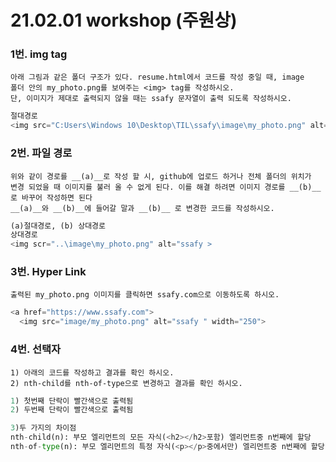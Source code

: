 # 21.02.01 workshop (주원상)

### 1번.  img tag

```
아래 그림과 같은 폴더 구조가 있다. resume.html에서 코드를 작성 중일 때, image
폴더 안의 my_photo.png를 보여주는 <img> tag를 작성하시오.
단, 이미지가 제대로 출력되지 않을 때는 ssafy 문자열이 출력 되도록 작성하시오.
```

```python
절대경로
<img src="C:Users\Windows 10\Desktop\TIL\ssafy\image\my_photo.png" alt="ssafy >

```



### 2번. 파일 경로

```
위와 같이 경로를 __(a)__로 작성 할 시, github에 업로드 하거나 전체 폴더의 위치가
변경 되었을 때 이미지를 불러 올 수 없게 된다. 이를 해결 하려면 이미지 경로를 __(b)__
로 바꾸어 작성하면 된다
__(a)__와 __(b)__에 들어갈 말과 __(b)__ 로 변경한 코드를 작성하시오.
```

```python
(a)절대경로, (b) 상대경로
상대경로
<img scr="..\image\my_photo.png" alt="ssafy >
```



### 3번. Hyper Link

```
출력된 my_photo.png 이미지를 클릭하면 ssafy.com으로 이동하도록 하시오.
```

```python
<a href="https://www.ssafy.com">
  <img src="image/my_photo.png" alt="ssafy " width="250">
```



### 4번. 선택자

```
1) 아래의 코드를 작성하고 결과를 확인 하시오.
2) nth-child를 nth-of-type으로 변경하고 결과를 확인 하시오.
```

```python
1) 첫번째 단락이 빨간색으로 출력됨
2) 두번째 단락이 빨간색으로 출력됨

3)두 가지의 차이점
nth-child(n): 부모 엘리먼트의 모든 자식(<h2></h2>포함) 엘리먼트중 n번째에 할당
nth-of-type(n): 부모 엘리먼트의 특정 자식(<p></p>중에서만) 엘리먼트중 n번째에 할당
```



